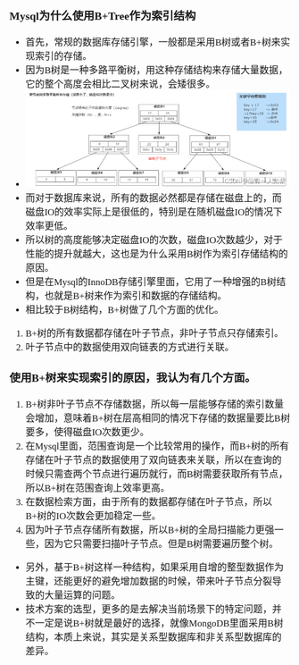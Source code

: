 <span  style="font-family: Simsun,serif; font-size: 17px; ">

### Mysql为什么使用B+Tree作为索引结构

- 首先，常规的数据库存储引擎，一般都是采用B树或者B+树来实现索引的存储。
- 因为B树是一种多路平衡树，用这种存储结构来存储大量数据，它的整个高度会相比二叉树来说，会矮很多。
- ![](./pic/多路平衡树B+.png)
- 而对于数据库来说，所有的数据必然都是存储在磁盘上的，而磁盘IO的效率实际上是很低的，特别是在随机磁盘IO的情况下效率更低。
- 所以树的高度能够决定磁盘IO的次数，磁盘IO次数越少，对于性能的提升就越大，这也是为什么采用B树作为索引存储结构的原因。
- 但是在Mysql的InnoDB存储引擎里面，它用了一种增强的B树结构，也就是B+树来作为索引和数据的存储结构。
- 相比较于B树结构，B+树做了几个方面的优化。

1. B+树的所有数据都存储在叶子节点，非叶子节点只存储索引。
2. 叶子节点中的数据使用双向链表的方式进行关联。

### 使用B+树来实现索引的原因，我认为有几个方面。

1. B+树非叶子节点不存储数据，所以每一层能够存储的索引数量会增加，意味着B+树在层高相同的情况下存储的数据量要比B树要多，使得磁盘IO次数更少。
2. 在Mysql里面，范围查询是一个比较常用的操作，而B+树的所有存储在叶子节点的数据使用了双向链表来关联，所以在查询的时候只需查两个节点进行遍历就行，而B树需要获取所有节点，所以B+树在范围查询上效率更高。
3. 在数据检索方面，由于所有的数据都存储在叶子节点，所以B+树的IO次数会更加稳定一些。
4. 因为叶子节点存储所有数据，所以B+树的全局扫描能力更强一些，因为它只需要扫描叶子节点。但是B树需要遍历整个树。

- 另外，基于B+树这样一种结构，如果采用自增的整型数据作为主键，还能更好的避免增加数据的时候，带来叶子节点分裂导致的大量运算的问题。
- 技术方案的选型，更多的是去解决当前场景下的特定问题，并不一定是说B+树就是最好的选择，就像MongoDB里面采用B树结构，本质上来说，其实是关系型数据库和非关系型数据库的差异。

</span>